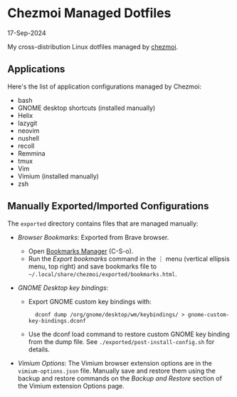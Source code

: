 # Chezmoi Managed Dotfiles

17-Sep-2024

My cross-distribution Linux dotfiles managed by [chezmoi](https://www.chezmoi.io/).

## Applications
Here's the list of application configurations managed by Chezmoi:

- bash
- GNOME desktop shortcuts (installed manually)
- Helix
- lazygit
- neovim
- nushell
- recoll
- Remmina
- tmux
- Vim
- Vimium (installed manually)
- zsh

## Manually Exported/Imported Configurations
The `exported` directory contains files that are managed manually:

- _Browser Bookmarks_: Exported from Brave browser.
  * Open [Bookmarks Manager](brave://bookmarks/) (C-S-o).
  * Run the _Export bookmarks_ command in the ⋮ menu (vertical ellipsis menu, top right) and save bookmarks file to `~/.local/share/chezmoi/exported/bookmarks.html`.

- _GNOME Desktop key bindings_:

    * Export GNOME custom key bindings with:

            dconf dump /org/gnome/desktop/wm/keybindings/ > gnome-custom-key-bindings.dconf

    * Use the dconf load command to restore custom GNOME key binding from the dump file. See `./exported/post-install-config.sh` for details.


- _Vimium Options_: The Vimium browser extension options are in the `vimium-options.json` file. Manually save and restore them using the backup and restore commands on the _Backup and Restore_ section of the Vimium extension Options page.
